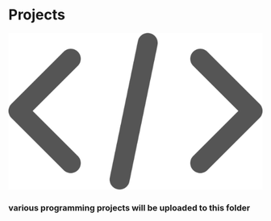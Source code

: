 # Projects

![Intro](github/coding.png)

### various programming projects will be uploaded to this folder
